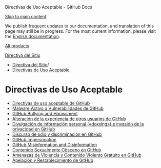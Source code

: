 Directivas de Uso Aceptable - GitHub Docs

[Skip to main content](#main-content)

We publish frequent updates to our documentation, and translation of this page may still be in progress. For the most current information, please visit the [English documentation](/en).

[All products](/es)

[Directiva del Sitio](/es/site-policy)

* [Directiva del Sitio](/es/site-policy)/
* [Directivas de Uso Aceptable](/es/site-policy/acceptable-use-policies)

Directivas de Uso Aceptable
==========

* [Directivas de uso aceptable de GitHub](/es/site-policy/acceptable-use-policies/github-acceptable-use-policies)
* [Malware Activo o Vulnerabilidades de GitHub](/es/site-policy/acceptable-use-policies/github-active-malware-or-exploits)
* [GitHub Bullying and Harassment](/es/site-policy/acceptable-use-policies/github-bullying-and-harassment)
* [Alteración de la experiencia de otros usuarios de GitHub](/es/site-policy/acceptable-use-policies/github-disrupting-the-experience-of-other-users)
* [Divulgación de información personal («doxxing») e invasión de la privacidad en GitHub](/es/site-policy/acceptable-use-policies/github-doxxing-and-invasion-of-privacy)
* [Discurso de odio y discriminación en GitHub](/es/site-policy/acceptable-use-policies/github-hate-speech-and-discrimination)
* [GitHub Impersonation](/es/site-policy/acceptable-use-policies/github-impersonation)
* [GitHub Misinformation and Disinformation](/es/site-policy/acceptable-use-policies/github-misinformation-and-disinformation)
* [Contenido Sexualmente Obsceno en GitHub](/es/site-policy/acceptable-use-policies/github-sexually-obscene-content)
* [Amenazas de Violencia y Contenido Violento Gratuito en GitHub](/es/site-policy/acceptable-use-policies/github-threats-of-violence-and-gratuitously-violent-content)
* [Apelación y Restablecimiento de GitHub](/es/site-policy/acceptable-use-policies/github-appeal-and-reinstatement)
